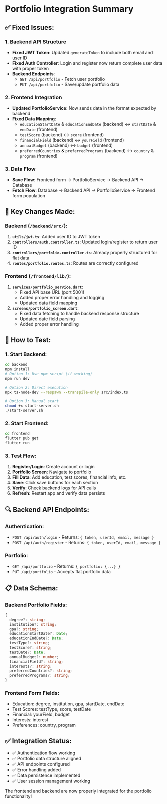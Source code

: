 # Portfolio Integration Summary

## ✅ Fixed Issues:

### 1. **Backend API Structure**
- **Fixed JWT Token**: Updated `generateToken` to include both email and user ID
- **Fixed Auth Controller**: Login and register now return complete user data with proper token
- **Backend Endpoints**: 
  - `GET /api/portfolio` - Fetch user portfolio
  - `PUT /api/portfolio` - Save/update portfolio data

### 2. **Frontend Integration**
- **Updated PortfolioService**: Now sends data in the format expected by backend
- **Fixed Data Mapping**: 
  - `educationStartDate` & `educationEndDate` (backend) ↔ `startDate` & `endDate` (frontend)
  - `testScore` (backend) ↔ `score` (frontend)
  - `financialField` (backend) ↔ `yourField` (frontend)
  - `annualBudget` (backend) ↔ `budget` (frontend)
  - `preferredCountries` & `preferredPrograms` (backend) ↔ `country` & `program` (frontend)

### 3. **Data Flow**
- **Save Flow**: Frontend form → PortfolioService → Backend API → Database
- **Fetch Flow**: Database → Backend API → PortfolioService → Frontend form population

## 🔧 Key Changes Made:

### Backend (`/backend/src/`):
1. **`utils/jwt.ts`**: Added user ID to JWT token
2. **`controllers/auth.controller.ts`**: Updated login/register to return user ID
3. **`controllers/portfolio.controller.ts`**: Already properly structured for flat data
4. **`routes/portfolio.routes.ts`**: Routes are correctly configured

### Frontend (`/frontend/lib/`):
1. **`services/portfolio_service.dart`**: 
   - Fixed API base URL (port 5001)
   - Added proper error handling and logging
   - Updated data field mapping
2. **`screens/portfolio_screen.dart`**: 
   - Fixed data fetching to handle backend response structure
   - Updated date field parsing
   - Added proper error handling

## 🚀 How to Test:

### 1. Start Backend:
```bash
cd backend
npm install
# Option 1: Use npm script (if working)
npm run dev

# Option 2: Direct execution
npx ts-node-dev --respawn --transpile-only src/index.ts

# Option 3: Manual start
chmod +x start-server.sh
./start-server.sh
```

### 2. Start Frontend:
```bash
cd frontend
flutter pub get
flutter run
```

### 3. Test Flow:
1. **Register/Login**: Create account or login
2. **Portfolio Screen**: Navigate to portfolio
3. **Fill Data**: Add education, test scores, financial info, etc.
4. **Save**: Click save buttons for each section
5. **Verify**: Check backend logs for API calls
6. **Refresh**: Restart app and verify data persists

## 🔍 Backend API Endpoints:

### Authentication:
- `POST /api/auth/login` - Returns: `{ token, userId, email, message }`
- `POST /api/auth/register` - Returns: `{ token, userId, email, message }`

### Portfolio:
- `GET /api/portfolio` - Returns: `{ portfolio: {...} }`
- `PUT /api/portfolio` - Accepts flat portfolio data

## 📋 Data Schema:

### Backend Portfolio Fields:
```typescript
{
  degree?: string;
  institution?: string;
  gpa?: string;
  educationStartDate?: Date;
  educationEndDate?: Date;
  testType?: string;
  testScore?: string;
  testDate?: Date;
  annualBudget?: number;
  financialField?: string;
  interests?: string;
  preferredCountries?: string;
  preferredPrograms?: string;
}
```

### Frontend Form Fields:
- Education: degree, institution, gpa, startDate, endDate
- Test Scores: testType, score, testDate  
- Financial: yourField, budget
- Interests: interest
- Preferences: country, program

## ✅ Integration Status:
- ✅ Authentication flow working
- ✅ Portfolio data structure aligned
- ✅ API endpoints configured
- ✅ Error handling added
- ✅ Data persistence implemented
- ✅ User session management working

The frontend and backend are now properly integrated for the portfolio functionality!
